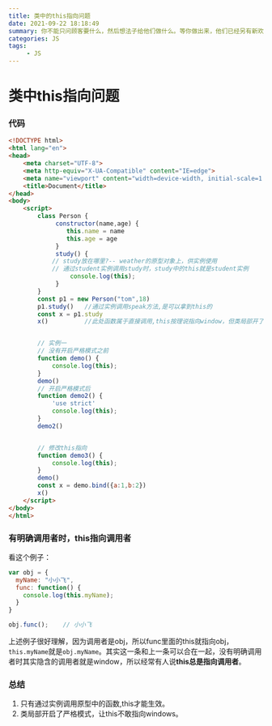 ```yaml
---
title: 类中的this指向问题
date: 2021-09-22 18:18:49
summary: 你不能只问顾客要什么，然后想法子给他们做什么。等你做出来，他们已经另有新欢了。
categories: JS
tags:
     - JS
---
```


# 类中this指向问题

### 代码

```html
<!DOCTYPE html>
<html lang="en">
<head>
    <meta charset="UTF-8">
    <meta http-equiv="X-UA-Compatible" content="IE=edge">
    <meta name="viewport" content="width=device-width, initial-scale=1.0">
    <title>Document</title>
</head>
<body>
    <script>
        class Person {
             constructor(name,age) {
                this.name = name
                this.age = age
             }
             study() {
            // study放在哪里?-- weather的原型对象上，供实例使用
            // 通过student实例调用study时，study中的this就是student实例
                 console.log(this);
             }
        }
        const p1 = new Person("tom",18)
        p1.study()   //通过实例调用speak方法,是可以拿到this的
        const x = p1.study
        x()          //此处函数属于直接调用,this按理说指向window，但类局部开了严格模式，让他不敢指向window


        // 实例一
        // 没有开启严格模式之前
        function demo() {
            console.log(this);
        }
        demo()
        // 开启严格模式后
        function demo2() {
            'use strict'
            console.log(this);
        }
        demo2()


        // 修改this指向
        function demo3() {
            console.log(this);
        }
        demo()
        const x = demo.bind({a:1,b:2})
        x()
    </script>
</body>
</html>
```

### 有明确调用者时，this指向调用者

看这个例子：

```javascript
var obj = {
  myName: "小小飞",
  func: function() {
    console.log(this.myName);
  }
}

obj.func();    // 小小飞
```

上述例子很好理解，因为调用者是obj，所以func里面的this就指向obj，`this.myName`就是`obj.myName`。其实这一条和上一条可以合在一起，没有明确调用者时其实隐含的调用者就是window，所以经常有人说**this总是指向调用者**。

### 总结

1. 只有通过实例调用原型中的函数,this才能生效。
2. 类局部开启了严格模式，让this不敢指向windows。

